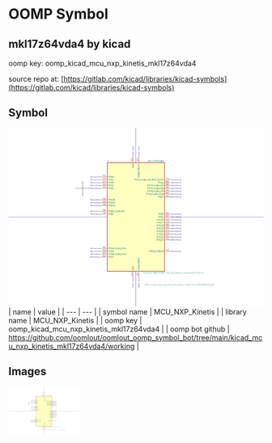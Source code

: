 # OOMP Symbol  
## mkl17z64vda4  by kicad  
  
oomp key: oomp_kicad_mcu_nxp_kinetis_mkl17z64vda4  
  
source repo at: [https://gitlab.com/kicad/libraries/kicad-symbols](https://gitlab.com/kicad/libraries/kicad-symbols)  
## Symbol  
  
[![working.png](working_600.png)](working.png)  
| name | value | 
| --- | --- | 
| symbol name | MCU_NXP_Kinetis | 
| library name | MCU_NXP_Kinetis | 
| oomp key | oomp_kicad_mcu_nxp_kinetis_mkl17z64vda4 | 
| oomp bot github | https://github.com/oomlout/oomlout_oomp_symbol_bot/tree/main/kicad_mcu_nxp_kinetis_mkl17z64vda4/working | 
## Images  
  
[![working.png](working_140.png)](working.png)  
